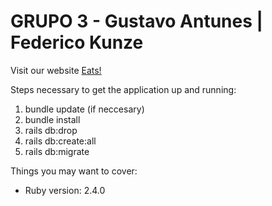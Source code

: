 # GRUPO 3 - Gustavo Antunes | Federico Kunze

Visit our website [Eats!](http://eats-cl.herokuapp.com/)

Steps necessary to get the application up and running:

1. bundle update (if neccesary)
2. bundle install
3. rails db:drop
4. rails db:create:all
5. rails db:migrate

Things you may want to cover:

* Ruby version: 2.4.0
